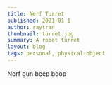 ```yaml
---
title: Nerf Turret
published: 2021-01-1
author: raytran
thumbnail: turret.jpg
summary: A robot turret
layout: blog
tags: personal, physical-object 
---
```



Nerf gun beep boop

